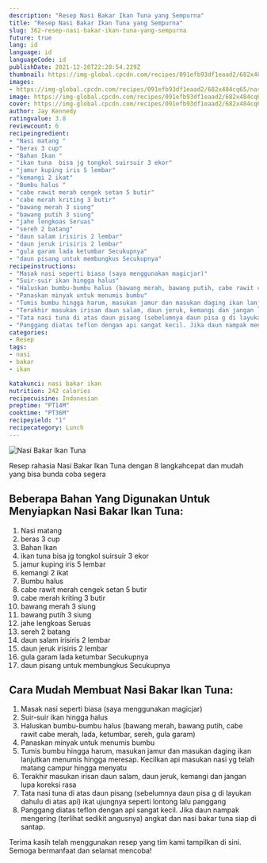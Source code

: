 ```yaml
---
description: "Resep Nasi Bakar Ikan Tuna yang Sempurna"
title: "Resep Nasi Bakar Ikan Tuna yang Sempurna"
slug: 362-resep-nasi-bakar-ikan-tuna-yang-sempurna
future: true
lang: id
language: id
languageCode: id
publishDate: 2021-12-20T22:28:54.229Z 
thumbnail: https://img-global.cpcdn.com/recipes/091efb93df1eaad2/682x484cq65/nasi-bakar-ikan-tuna-foto-resep-utama.png
images:
- https://img-global.cpcdn.com/recipes/091efb93df1eaad2/682x484cq65/nasi-bakar-ikan-tuna-foto-resep-utama.png
image: https://img-global.cpcdn.com/recipes/091efb93df1eaad2/682x484cq65/nasi-bakar-ikan-tuna-foto-resep-utama.png
cover: https://img-global.cpcdn.com/recipes/091efb93df1eaad2/682x484cq65/nasi-bakar-ikan-tuna-foto-resep-utama.png
author: Jay Kennedy
ratingvalue: 3.8
reviewcount: 6
recipeingredient:
- "Nasi matang "
- "beras 3 cup"
- "Bahan Ikan "
- "ikan tuna  bisa jg tongkol suirsuir 3 ekor"
- "jamur kuping iris 5 lembar"
- "kemangi 2 ikat"
- "Bumbu halus "
- "cabe rawit merah cengek setan 5 butir"
- "cabe merah kriting 3 butir"
- "bawang merah 3 siung"
- "bawang putih 3 siung"
- "jahe lengkoas Seruas"
- "sereh 2 batang"
- "daun salam irisiris 2 lembar"
- "daun jeruk irisiris 2 lembar"
- "gula garam lada ketumbar Secukupnya"
- "daun pisang untuk membungkus Secukupnya"
recipeinstructions:
- "Masak nasi seperti biasa (saya menggunakan magicjar)"
- "Suir-suir ikan hingga halus"
- "Haluskan bumbu-bumbu halus (bawang merah, bawang putih, cabe rawit cabe merah, lada, ketumbar, sereh, gula garam)"
- "Panaskan minyak untuk menumis bumbu"
- "Tumis bumbu hingga harum, masukan jamur dan masukan daging ikan lanjutkan menumis hingga meresap. Kecilkan api masukan nasi yg telah matang campur hingga menyatu"
- "Terakhir masukan irisan daun salam, daun jeruk, kemangi dan jangan lupa koreksi rasa"
- "Tata nasi tuna di atas daun pisang (sebelumnya daun pisa g di layukan dahulu di atas api) ikat ujungnya seperti lontong lalu panggang"
- "Panggang diatas teflon dengan api sangat kecil. Jika daun nampak mengering (terlihat sedikit angusnya) angkat dan nasi bakar tuna siap di santap."
categories:
- Resep
tags:
- nasi
- bakar
- ikan

katakunci: nasi bakar ikan 
nutrition: 242 calories
recipecuisine: Indonesian
preptime: "PT14M"
cooktime: "PT36M"
recipeyield: "1"
recipecategory: Lunch
---
```



![Nasi Bakar Ikan Tuna](https://img-global.cpcdn.com/recipes/091efb93df1eaad2/682x484cq65/nasi-bakar-ikan-tuna-foto-resep-utama.png)

Resep rahasia Nasi Bakar Ikan Tuna    dengan 8 langkahcepat dan mudah yang bisa bunda coba segera

<!--inarticleads1-->

## Beberapa Bahan Yang Digunakan Untuk Menyiapkan Nasi Bakar Ikan Tuna:

1. Nasi matang 
1. beras 3 cup
1. Bahan Ikan 
1. ikan tuna  bisa jg tongkol suirsuir 3 ekor
1. jamur kuping iris 5 lembar
1. kemangi 2 ikat
1. Bumbu halus 
1. cabe rawit merah cengek setan 5 butir
1. cabe merah kriting 3 butir
1. bawang merah 3 siung
1. bawang putih 3 siung
1. jahe lengkoas Seruas
1. sereh 2 batang
1. daun salam irisiris 2 lembar
1. daun jeruk irisiris 2 lembar
1. gula garam lada ketumbar Secukupnya
1. daun pisang untuk membungkus Secukupnya



<!--inarticleads2-->

## Cara Mudah Membuat Nasi Bakar Ikan Tuna:

1. Masak nasi seperti biasa (saya menggunakan magicjar)
1. Suir-suir ikan hingga halus
1. Haluskan bumbu-bumbu halus (bawang merah, bawang putih, cabe rawit cabe merah, lada, ketumbar, sereh, gula garam)
1. Panaskan minyak untuk menumis bumbu
1. Tumis bumbu hingga harum, masukan jamur dan masukan daging ikan lanjutkan menumis hingga meresap. Kecilkan api masukan nasi yg telah matang campur hingga menyatu
1. Terakhir masukan irisan daun salam, daun jeruk, kemangi dan jangan lupa koreksi rasa
1. Tata nasi tuna di atas daun pisang (sebelumnya daun pisa g di layukan dahulu di atas api) ikat ujungnya seperti lontong lalu panggang
1. Panggang diatas teflon dengan api sangat kecil. Jika daun nampak mengering (terlihat sedikit angusnya) angkat dan nasi bakar tuna siap di santap.




Terima kasih telah menggunakan resep yang tim kami tampilkan di sini. Semoga bermanfaat dan selamat mencoba!
